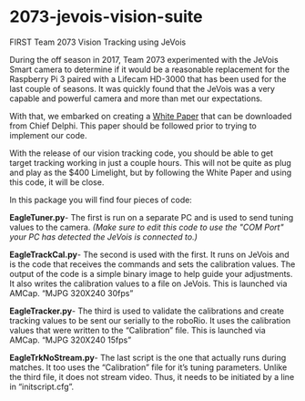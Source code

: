 # 2073-jevois-vision-suite

FIRST Team 2073 Vision Tracking using JeVois

During the off season in 2017, Team 2073 experimented with the JeVois Smart camera to determine if it would be a reasonable replacement for the Raspberry Pi 3 paired with a Lifecam HD-3000 that has been used for the last couple of seasons. It was quickly found that the JeVois was a very capable and powerful camera and more than met our expectations.

With that, we embarked on creating a [White Paper](https://www.chiefdelphi.com/media/papers/3405) that can be downloaded from Chief Delphi. This paper should be followed prior to trying to implement our code.

With the release of our vision tracking code, you should be able to get target tracking working in just a couple hours. This will not be quite as plug and play as the $400 Limelight, but by following the White Paper and using this code, it will be close.

In this package you will find four pieces of code: 

**EagleTuner.py**-
The first is run on a separate PC and is used to send tuning values to the camera.
 *(Make sure to edit this code to use the "COM Port" your PC has detected the JeVois is connected to.)*

**EagleTrackCal.py**-
The second is used with the first. It runs on JeVois and is the code that receives the commands and sets the calibration values. The output of the code is a simple binary image to help guide your adjustments. It also writes the calibration values to a file on JeVois. This is launched via AMCap. “MJPG 320X240 30fps”


**EagleTracker.py**-
The third is used to validate the calibrations and create tracking values to be sent our serially to the roboRio. It uses the calibration values that were written to the “Calibration” file. This is launched via AMCap. “MJPG 320X240 15fps”


**EagleTrkNoStream.py**-
The last script is the one that actually runs during matches. It too uses the “Calibration” file for it’s tuning parameters. Unlike the third file, it does not stream video. Thus, it needs to be initiated by a line in “initscript.cfg”.


